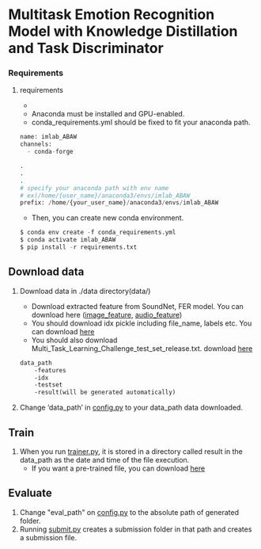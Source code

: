 # Multitask Emotion Recognition Model with Knowledge Distillation and Task Discriminator

### Requirements

1. requirements
    
    - 
    - Anaconda must be installed and GPU-enabled.
    - conda_requirements.yml should be fixed to fit your anaconda path.
    
    ```python
    name: imlab_ABAW
    channels:
      - conda-forge
    
    .
    .
    .
    # specify your anaconda path with env name
    # ex)/home/{user_name}/anaconda3/envs/imlab_ABAW
    prefix: /home/{your_user_name}/anaconda3/envs/imlab_ABAW
    ```
    
    - Then, you can create new conda environment.
    
    ```python
    $ conda env create -f conda_requirements.yml
    $ conda activate imlab_ABAW
    $ pip install -r requirements.txt
    ```
    

## Download data

1. Download data in ./data directory(data/)
    - Download extracted feature from SoundNet, FER model. You can download here ([image_feature](https://www.dropbox.com/s/eaq76d5xouo5glu/image_t%282%29_s%2810%29.zip?dl=0), [audio_feature](https://www.dropbox.com/s/zzcll6sk04jva3x/audio.zip?dl=0))
    - You should download idx pickle including file_name, labels etc. You can download [here](https://www.dropbox.com/s/s6cz3f1ivce5xai/idx.zip?dl=0)
    - You should also download Multi_Task_Learning_Challenge_test_set_release.txt. download [here](https://www.dropbox.com/s/cvfyq6knsr9bkzy/testset.zip?dl=0)
    
    ```markdown
    data_path
    	-features
    	-idx
    	-testset
    	-result(will be generated automatically)
    ```
    
2. Change ‘data_path’ in [config.py](http://config.py) to your data_path data downloaded. 

## Train

1. When you run [trainer.py](http://trainer.py/), it is stored in a directory called result in the data_path as the date and time of the file execution.
    - If you want a pre-trained file,  you can download [here](https://www.dropbox.com/s/net5ho4xbmf8a8i/pretrained.zip?dl=0)

## Evaluate

1. Change "eval_path" on [config.py](http://config.py/) to the absolute path of generated folder.
2. Running [submit.py](http://submit.py/) creates a submission folder in that path and creates a submission file.
